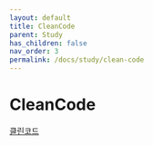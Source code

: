 ```yaml
---
layout: default
title: CleanCode
parent: Study
has_children: false
nav_order: 3
permalink: /docs/study/clean-code
---
```


# CleanCode
[클린코드](http://www.yes24.com/Product/Goods/11681152)
